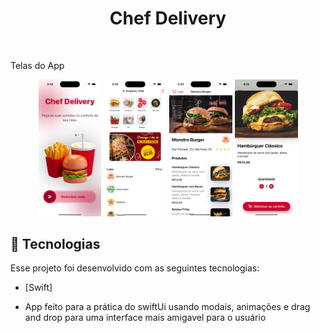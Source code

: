 <h1 align="center">
    Chef Delivery
</h1>
<br>

<p>Telas do App</p>
<p align="center">
    <img alt="Tela 1" src=".github/1.png" width="20%">
    <img alt="Tela 1" src=".github/2.png" width="20%">
    <img alt="Tela 1" src=".github/3.png" width="20%">
    <img alt="Tela 1" src=".github/4.png" width="20%">
</p>


## :rocket: Tecnologias

Esse projeto foi desenvolvido com as seguintes tecnologias:

- [Swift]

- App feito para a prática do swiftUi usando modais, animações e drag and drop para uma interface mais amigavel para o usuário
